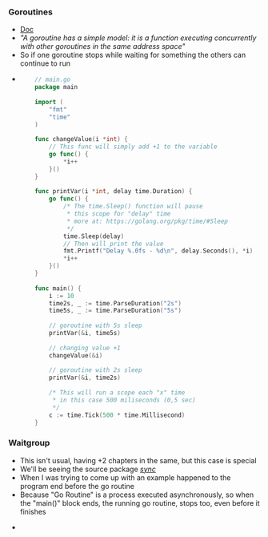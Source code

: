 ### Goroutines
- [Doc](https://golang.org/doc/effective_go.html#goroutines)
- _"A goroutine has a simple model: it is a function executing concurrently with other goroutines in the same address space"_
- So if one goroutine stops while waiting for something the others can continue to run
-   ```go
        // main.go
        package main
        
        import (
        	"fmt"
        	"time"
        )
        
        func changeValue(i *int) {
        	// This func will simply add +1 to the variable
        	go func() {
        		*i++
        	}()
        }
        
        func printVar(i *int, delay time.Duration) {
        	go func() {
        		/* The time.Sleep() function will pause
        		 * this scope for "delay" time
        		 * more at: https://golang.org/pkg/time/#Sleep
        		 */
        		time.Sleep(delay)
        		// Then will print the value
        		fmt.Printf("Delay %.0fs - %d\n", delay.Seconds(), *i)
        		*i++
        	}()
        }
        
        func main() {
        	i := 10
        	time2s, _ := time.ParseDuration("2s")
        	time5s, _ := time.ParseDuration("5s")
        
        	// goroutine with 5s sleep
        	printVar(&i, time5s)
        
        	// changing value +1
        	changeValue(&i)
        
        	// goroutine with 2s sleep
        	printVar(&i, time2s)
        
        	/* This will run a scope each "x" time
        	 * in this case 500 miliseconds (0,5 sec)
        	 */
        	c := time.Tick(500 * time.Millisecond)
        }
     ```
### Waitgroup
- This isn't usual, having +2 chapters in the same, but this case is special
- We'll be seeing the source package [_sync_](https://golang.org/pkg/sync/)
- When I was trying to come up with an example happened to the program end before the go routine
- Because "Go Routine" is a process executed asynchronously, so when the "main()" block ends, the running go routine, stops too, even before it finishes
-   ```go
        
    ```
